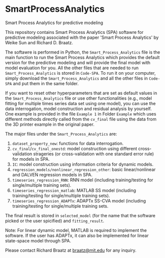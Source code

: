 # SmartProcessAnalytics
Smart Process Analytics for predictive modeling

This repository contains Smart Process Analytics (SPA) softawre for predictive modeling associated with the paper 'Smart Process Analytics' by Weike Sun and Richard D. Braatz.

The softawre is performed in Python, the `Smart_Process_Analytics` file is the main function to run the Smart Process Analytics which provides the default version for the predictive modeling and will provide the final model with model evaluation for you. All the other files that are needed to run `Smart_Process_Analytics` is stored in `Code-SPA`. To run it on your computer, simply download the `Smart_Process_Analytics` and all the other files in `Code-SPA` and put them in the same folder.

If you want to reset other hyperparameters that are set as default values in the `Smart_Process_Analytics` file or use other functionalities (e.g., model fitting for multiple times series data set using one model), you can use the data interrogation, model construction and residual analysis by yourself. One example is provided in the file `Example 1` in Folder `Example` which uses different methods directly called from the `cv_final` file using the data from the 3D printer example in the original paper.



The major files under the `Smart_Process_Analytics` are:
1. `dataset_property_new`: functions for data interrogation.
2. `cv_final`/`cv_final_onestd`: model construction using different cross-validation strageries (or cross-validation with one standard error rule) for models in SPA.
3. `IC`: model construction using information criteria for dynamic models.
4. `regression_models/nonlinear_regression_other`: basic linear/nonlinear and DALVEN regression models in SPA.
5. `timeseries_regression_RNN`: RNN model (including training/testing for single/multiple training sets).
6. `timeseries_regression_matlab`: MATLAB SS model (including training/testing for single/multiple training sets).
7. `timeseries_regression_ADAPTx`: ADAPTx SS-CVA model (including training/testing for single/multiple training sets.

The final result is stored in `selected_model` (for the name that the software picked or the user spicified) and `fitting_result`.


Note: For linear dynamic model, MATLAB is required to implement the software. If the user has ADAPTx, it can also be implemented for linear state-space model through SPA.

Please contact Richard Braatz at braatz@mit.edu for any inquiry. 
